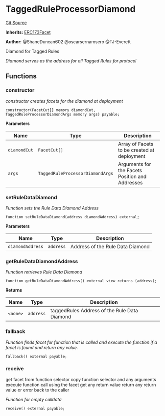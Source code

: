 # TaggedRuleProcessorDiamond
[Git Source](https://github.com/thrackle-io/Tron/blob/8687bd810e678d8633ed877521d2c463c1677949/src/economic/ruleProcessor/nontagged/TaggedRuleProcessorDiamond.sol)

**Inherits:**
[ERC173Facet](/src/diamond/implementations/ERC173/ERC173Facet.sol/contract.ERC173Facet.md)

**Author:**
@ShaneDuncan602 @oscarsernarosero @TJ-Everett

Diamond for Tagged Rules

*Diamond serves as the address for all Tagged Rules for protocol*


## Functions
### constructor

*constructor creates facets for the diamond at deployment*


```solidity
constructor(FacetCut[] memory diamondCut, TaggedRuleProcessorDiamondArgs memory args) payable;
```
**Parameters**

|Name|Type|Description|
|----|----|-----------|
|`diamondCut`|`FacetCut[]`|Array of Facets to be created at deployment|
|`args`|`TaggedRuleProcessorDiamondArgs`|Arguments for the Facets Position and Addresses|


### setRuleDataDiamond

*Function sets the Rule Data Diamond Address*


```solidity
function setRuleDataDiamond(address diamondAddress) external;
```
**Parameters**

|Name|Type|Description|
|----|----|-----------|
|`diamondAddress`|`address`|Address of the Rule Data Diamond|


### getRuleDataDiamondAddress

*Function retrieves Rule Data Diamond*


```solidity
function getRuleDataDiamondAddress() external view returns (address);
```
**Returns**

|Name|Type|Description|
|----|----|-----------|
|`<none>`|`address`|taggedRules Address of the Rule Data Diamond|


### fallback

*Function finds facet for function that is called and execute the function if a facet is found and return any value.*


```solidity
fallback() external payable;
```

### receive

get facet from function selector
copy function selector and any arguments
execute function call using the facet
get any return value
return any return value or error back to the caller

*Function for empty calldata*


```solidity
receive() external payable;
```

